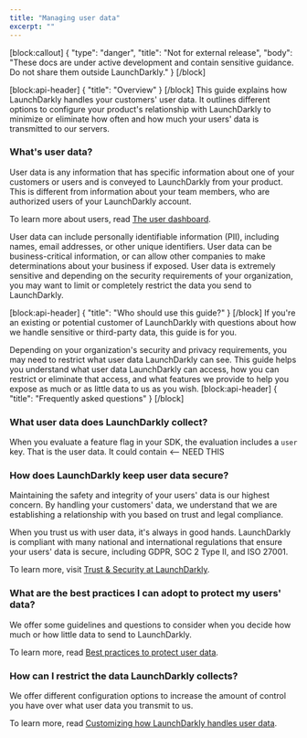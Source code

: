 ```yaml
---
title: "Managing user data"
excerpt: ""
---
```

[block:callout]
{
  "type": "danger",
  "title": "Not for external release",
  "body": "These docs are under active development and contain sensitive guidance. Do not share them outside LaunchDarkly."
}
[/block]

[block:api-header]
{
  "title": "Overview"
}
[/block]
This guide explains how LaunchDarkly handles your customers' user data. It outlines different options to configure your product's relationship with LaunchDarkly to minimize or eliminate how often and how much your users' data is transmitted to our servers.

### What's user data?

User data is any information that has specific information about one of your customers or users and is conveyed to LaunchDarkly from your product. This is different from information about your team members, who are authorized users of your LaunchDarkly account. 

To learn more about users, read [The user dashboard](doc:the-user-dashboard).

User data can include personally identifiable information (PII), including names, email addresses, or other unique identifiers. User data can be business-critical information, or can allow other companies to make determinations about your business if exposed. User data is extremely sensitive and depending on the security requirements of your organization, you may want to limit or completely restrict the data you send to LaunchDarkly.

[block:api-header]
{
  "title": "Who should use this guide?"
}
[/block]
If you're an existing or potential customer of LaunchDarkly with questions about how we handle sensitive or third-party data, this guide is for you. 

Depending on your organization's security and privacy requirements, you may need to restrict what user data LaunchDarkly can see. This guide helps you understand what user data LaunchDarkly can access, how you can restrict or eliminate that access, and what features we provide to help you expose as much or as little data to us as you wish. 
[block:api-header]
{
  "title": "Frequently asked questions"
}
[/block]
### What user data does LaunchDarkly collect?

When you evaluate a feature flag in your SDK, the evaluation includes a `user` key. That is the user data. It could contain  <-- NEED THIS

### How does LaunchDarkly keep user data secure?

Maintaining the safety and integrity of your users' data is our highest concern. By handling your customers' data, we understand that we are establishing a relationship with you based on trust and legal compliance.

When you trust us with user data, it's always in good hands. LaunchDarkly is compliant with many national and international regulations that ensure your users' data is secure, including GDPR, SOC 2 Type II, and ISO 27001.

To learn more, visit [Trust & Security at LaunchDarkly](https://launchdarkly.com/security/).

### What are the best practices I can adopt to protect my users' data?

We offer some guidelines and questions to consider when you decide how much or how little data to send to LaunchDarkly. 

To learn more, read [Best practices to protect user data](doc:user-data-best-practices).

### How can I restrict the data LaunchDarkly collects?

We offer different configuration options to increase the amount of control you have over what user data you transmit to us. 

To learn more, read [Customizing how LaunchDarkly handles user data](doc:customizing-how-launchdarkly-handles-user-data).